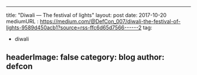 
---
title: "Diwali — The festival of lights"
layout: post
date: 2017-10-20
mediumURL : https://medium.com/@DefCon_007/diwali-the-festival-of-lights-9589d450acb1?source=rss-ffc6d65d7566------2
tag:
- diwali 

headerImage: false
category: blog
author: defcon
---
        
